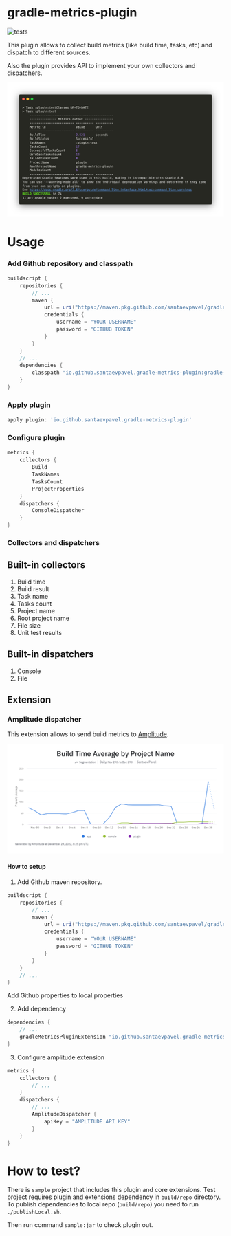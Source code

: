 # gradle-metrics-plugin

![tests](https://github.com/santaevpavel/gradle-metrics-plugin/actions/workflows/test.yml/badge.svg?branch=master)

This plugin allows to collect build metrics (like build time, tasks, etc) and dispatch to
different sources.

Also the plugin provides API to implement your own collectors and dispatchers.  

![Terminal](https://raw.githubusercontent.com/santaevpavel/gradle-metrics-plugin/master/raw/terminal_output.png)

# Usage

### Add Github repository and classpath

```groovy
buildscript {
    repositories {
        // ...
        maven {
            url = uri("https://maven.pkg.github.com/santaevpavel/gradle-metrics-plugin")
            credentials {
                username = "YOUR USERNAME"
                password = "GITHUB TOKEN"
            }
        }
    }
    // ...
    dependencies {
        classpath "io.github.santaevpavel.gradle-metrics-plugin:gradle-metrics-plugin:1.0.0"
    }
}
```

### Apply plugin

```groovy
apply plugin: 'io.github.santaevpavel.gradle-metrics-plugin'
```

### Configure plugin

```groovy
metrics {
    collectors {
        Build
        TaskNames
        TasksCount
        ProjectProperties
    }
    dispatchers {
        ConsoleDispatcher
    }
}

```
### Collectors and dispatchers

## Built-in collectors

1. Build time
2. Build result
3. Task name
4. Tasks count
5. Project name
6. Root project name
7. File size
8. Unit test results

## Built-in dispatchers

1. Console
2. File

## Extension

### Amplitude dispatcher 

This extension allows to send build metrics to [Amplitude](https://amplitude.com/). 

![AmplitudeChart](https://raw.githubusercontent.com/santaevpavel/gradle-metrics-plugin/master/raw/amplitude_chart.png)

#### How to setup

1. Add Github maven repository.
```groovy
buildscript {
    repositories {
        // ...
        maven {
            url = uri("https://maven.pkg.github.com/santaevpavel/gradle-metrics-plugin")
            credentials {
                username = "YOUR USERNAME"
                password = "GITHUB TOKEN"
            }
        }
    }
    // ...
}
```
Add Github properties to local.properties

2. Add dependency
```groovy
dependencies {
    // ...
    gradleMetricsPluginExtension "io.github.santaevpavel.gradle-metrics-plugin:amplitude-extension:1.0.0"
}
```
3. Configure amplitude extension
```groovy
metrics {
    collectors {
        // ...
    }
    dispatchers {
        // ...
        AmplitudeDispatcher {
            apiKey = "AMPLITUDE API KEY"
        }
    }
}
```

# How to test?

There is `sample` project that includes this plugin and core extensions.
Test project requires plugin and extensions dependency in `build/repo` directory. 
To publish dependencies to local repo (`build/repo`) you need to run 
`./publishLocal.sh`.

Then run command `sample:jar` to check plugin out.